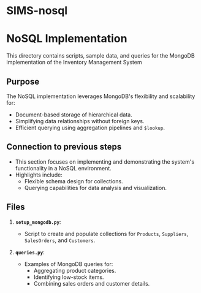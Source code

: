 # SIMS-nosql
# NoSQL Implementation

This directory contains scripts, sample data, and queries for the MongoDB implementation of the Inventory Management System
## Purpose
The NoSQL implementation leverages MongoDB's flexibility and scalability for:
- Document-based storage of hierarchical data.
- Simplifying data relationships without foreign keys.
- Efficient querying using aggregation pipelines and `$lookup`.

## Connection to previous steps
- This section focuses on implementing and demonstrating the system's functionality in a NoSQL environment.
- Highlights include:
  - Flexible schema design for collections.
  - Querying capabilities for data analysis and visualization.

## Files
1. **`setup_mongodb.py`**:  
   - Script to create and populate collections for `Products`, `Suppliers`, `SalesOrders`, and `Customers`.

2. **`queries.py`**:  
   - Examples of MongoDB queries for:
     - Aggregating product categories.
     - Identifying low-stock items.
     - Combining sales orders and customer details.
